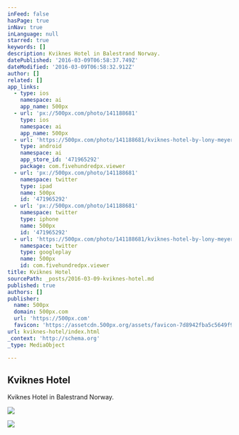 ```yaml
---
inFeed: false
hasPage: true
inNav: true
inLanguage: null
starred: true
keywords: []
description: Kviknes Hotel in Balestrand Norway.
datePublished: '2016-03-09T06:58:37.749Z'
dateModified: '2016-03-09T06:58:32.912Z'
author: []
related: []
app_links:
  - type: ios
    namespace: ai
    app_name: 500px
  - url: 'px://500px.com/photo/141188681'
    type: ios
    namespace: ai
    app_name: 500px
  - url: 'https://500px.com/photo/141188681/kviknes-hotel-by-lony-meyer'
    type: android
    namespace: ai
    app_store_id: '471965292'
    package: com.fivehundredpx.viewer
  - url: 'px://500px.com/photo/141188681'
    namespace: twitter
    type: ipad
    name: 500px
    id: '471965292'
  - url: 'px://500px.com/photo/141188681'
    namespace: twitter
    type: iphone
    name: 500px
    id: '471965292'
  - url: 'https://500px.com/photo/141188681/kviknes-hotel-by-lony-meyer'
    namespace: twitter
    type: googleplay
    name: 500px
    id: com.fivehundredpx.viewer
title: Kviknes Hotel
sourcePath: _posts/2016-03-09-kviknes-hotel.md
published: true
authors: []
publisher:
  name: 500px
  domain: 500px.com
  url: 'https://500px.com'
  favicon: 'https://assetcdn.500px.org/assets/favicon-7d8942fba5c5649f91a595d0fc749c83.ico'
url: kviknes-hotel/index.html
_context: 'http://schema.org'
_type: MediaObject

---
```

<article style=""><h1>Kviknes Hotel</h1><p>Kviknes Hotel in Balestrand Norway.</p><img src="https://s3-us-west-2.amazonaws.com/the-grid-img/p/d35ba2e7ba8c6236ccab628e6cd8ac60f953c3a2.jpg" /></article>

![](https://the-grid-user-content.s3-us-west-2.amazonaws.com/3e54a91e-ad7c-4204-8cbc-0f34dd51da9c.tif)